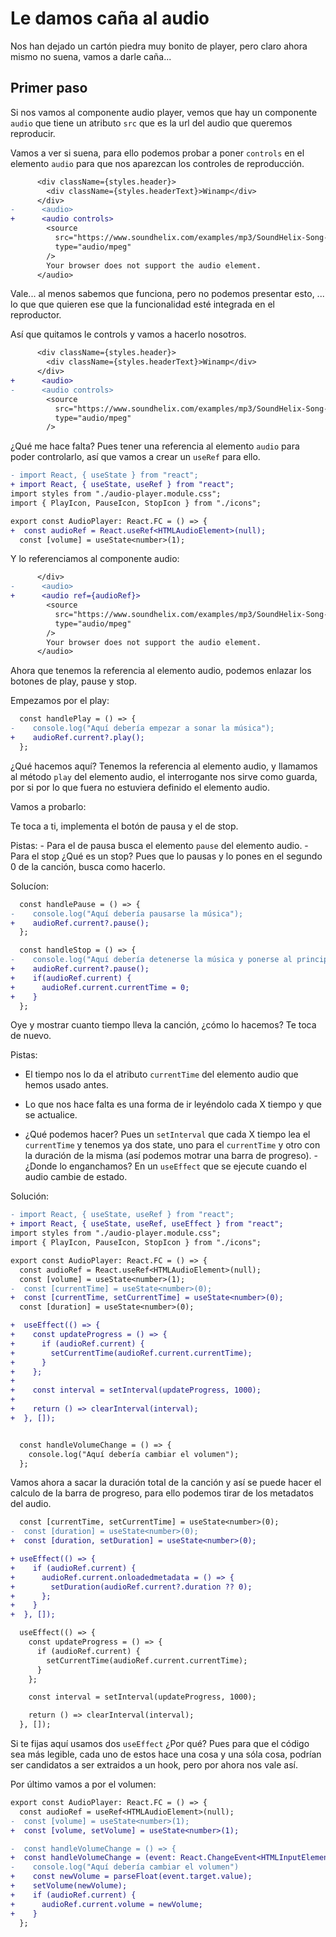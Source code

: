 # Le damos caña al audio

Nos han dejado un cartón piedra muy bonito de player, pero claro ahora mismo no suena, vamos a darle caña...

## Primer paso

Si nos vamos al componente audio player, vemos que hay un componente `audio` que tiene un atributo `src` que es la url del audio que queremos reproducir.

Vamos a ver si suena, para ello podemos probar a poner `controls` en el elemento `audio` para que nos aparezcan los controles de reproducción.

```diff
      <div className={styles.header}>
        <div className={styles.headerText}>Winamp</div>
      </div>
-      <audio>
+      <audio controls>
        <source
          src="https://www.soundhelix.com/examples/mp3/SoundHelix-Song-1.mp3"
          type="audio/mpeg"
        />
        Your browser does not support the audio element.
      </audio>
```

Vale... al menos sabemos que funciona, pero no podemos presentar esto, ... lo que que quieren ese que la funcionalidad esté integrada en el reproductor.

Así que quitamos le controls y vamos a hacerlo nosotros.

```diff
      <div className={styles.header}>
        <div className={styles.headerText}>Winamp</div>
      </div>
+      <audio>
-      <audio controls>
        <source
          src="https://www.soundhelix.com/examples/mp3/SoundHelix-Song-1.mp3"
          type="audio/mpeg"
        />
```

¿Qué me hace falta? Pues tener una referencia al elemento `audio` para poder controlarlo, así que vamos a crear un `useRef` para ello.

```diff
- import React, { useState } from "react";
+ import React, { useState, useRef } from "react";
import styles from "./audio-player.module.css";
import { PlayIcon, PauseIcon, StopIcon } from "./icons";

export const AudioPlayer: React.FC = () => {
+  const audioRef = React.useRef<HTMLAudioElement>(null);
  const [volume] = useState<number>(1);
```

Y lo referenciamos al componente audio:

```diff
      </div>
-      <audio>
+      <audio ref={audioRef}>
        <source
          src="https://www.soundhelix.com/examples/mp3/SoundHelix-Song-1.mp3"
          type="audio/mpeg"
        />
        Your browser does not support the audio element.
      </audio>
```

Ahora que tenemos la referencia al elemento audio, podemos enlazar los botones de play, pause y stop.

Empezamos por el play:

```diff
  const handlePlay = () => {
-    console.log("Aquí debería empezar a sonar la música");
+    audioRef.current?.play();
  };
```

¿Qué hacemos aquí? Tenemos la referencia al elemento audio, y llamamos al método `play` del elemento audio, el interrogante nos sirve como guarda, por si por lo que fuera no estuviera definido el elemento audio.

Vamos a probarlo:

Te toca a ti, implementa el botón de pausa y el de stop.

Pistas: - Para el de pausa busca el elemento `pause` del elemento audio. - Para el stop ¿Qué es un stop? Pues que lo pausas y lo pones en el segundo 0 de la canción, busca como hacerlo.

Solucíon:

```diff
  const handlePause = () => {
-    console.log("Aquí debería pausarse la música");
+    audioRef.current?.pause();
  };

  const handleStop = () => {
-    console.log("Aquí debería detenerse la música y ponerse al principio");
+    audioRef.current?.pause();
+    if(audioRef.current) {
+      audioRef.current.currentTime = 0;
+    }
  };
```

Oye y mostrar cuanto tiempo lleva la canción, ¿cómo lo hacemos? Te toca de nuevo.

Pistas:

- El tiempo nos lo da el atributo `currentTime` del elemento audio que hemos usado antes.

- Lo que nos hace falta es una forma de ir leyéndolo cada X tiempo y que se actualice.

- ¿Qué podemos hacer? Pues un `setInterval` que cada X tiempo lea el `currentTime` y tenemos ya dos state, uno para el `currentTime` y otro con la duración de la misma (así podemos motrar una barra de progreso). - ¿Donde lo enganchamos? En un `useEffect` que se ejecute cuando el audio cambie de estado.

Solución:

```diff
- import React, { useState, useRef } from "react";
+ import React, { useState, useRef, useEffect } from "react";
import styles from "./audio-player.module.css";
import { PlayIcon, PauseIcon, StopIcon } from "./icons";

export const AudioPlayer: React.FC = () => {
  const audioRef = React.useRef<HTMLAudioElement>(null);
  const [volume] = useState<number>(1);
-  const [currentTime] = useState<number>(0);
+  const [currentTime, setCurrentTime] = useState<number>(0);
  const [duration] = useState<number>(0);

+  useEffect(() => {
+    const updateProgress = () => {
+      if (audioRef.current) {
+        setCurrentTime(audioRef.current.currentTime);
+      }
+    };
+
+    const interval = setInterval(updateProgress, 1000);
+
+    return () => clearInterval(interval);
+  }, []);


  const handleVolumeChange = () => {
    console.log("Aquí debería cambiar el volumen");
  };
```

Vamos ahora a sacar la duración total de la canción y así se puede hacer el calculo de la barra de progreso, para ello podemos tirar de los metadatos del audio.

```diff
  const [currentTime, setCurrentTime] = useState<number>(0);
-  const [duration] = useState<number>(0);
+  const [duration, setDuration] = useState<number>(0);

+ useEffect(() => {
+    if (audioRef.current) {
+      audioRef.current.onloadedmetadata = () => {
+        setDuration(audioRef.current?.duration ?? 0);
+      };
+    }
+  }, []);

  useEffect(() => {
    const updateProgress = () => {
      if (audioRef.current) {
        setCurrentTime(audioRef.current.currentTime);
      }
    };

    const interval = setInterval(updateProgress, 1000);

    return () => clearInterval(interval);
  }, []);
```

Si te fijas aquí usamos dos `useEffect` ¿Por qué? Pues para que el código sea más legible, cada uno de estos hace una cosa y una sóla cosa, podrían ser candidatos a ser extraidos a un hook, pero por ahora nos vale así.

Por último vamos a por el volumen:

```diff
export const AudioPlayer: React.FC = () => {
  const audioRef = useRef<HTMLAudioElement>(null);
-  const [volume] = useState<number>(1);
+  const [volume, setVolume] = useState<number>(1);
```

```diff
-  const handleVolumeChange = () => {
+  const handleVolumeChange = (event: React.ChangeEvent<HTMLInputElement>) => {
-    console.log("Aquí debería cambiar el volumen")
+    const newVolume = parseFloat(event.target.value);
+    setVolume(newVolume);
+    if (audioRef.current) {
+      audioRef.current.volume = newVolume;
+    }
  };
```
